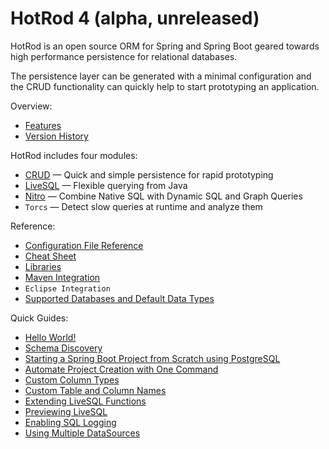 # HotRod 4 (alpha, unreleased)

HotRod is an open source ORM for Spring and Spring Boot geared towards high performance persistence for relational databases.

The persistence layer can be generated with a minimal configuration and the CRUD functionality can quickly help to start 
prototyping an application.

Overview:
- [Features](./features.md)
- [Version History](../version-history.md)

HotRod includes four modules:
- [CRUD](crud/README.md) &mdash; Quick and simple persistence for rapid prototyping
- [LiveSQL](livesql/README.md) &mdash; Flexible querying from Java
- [Nitro](nitro/README.md) &mdash; Combine Native SQL with Dynamic SQL and Graph Queries
- `Torcs` &mdash; Detect slow queries at runtime and analyze them

Reference:
- [Configuration File Reference](config/README.md)
- [Cheat Sheet](./cheat-sheet.md)
- [Libraries](config/libraries.md)
- [Maven Integration](maven/README.md)
- `Eclipse Integration`
- [Supported Databases and Default Data Types](config/supported-databases.md)

Quick Guides:
- [Hello World!](./guides/hello-world.md)
- [Schema Discovery](guides/schema-discovery.md)
- [Starting a Spring Boot Project from Scratch using PostgreSQL](guides/starting-a-maven-project-from-scratch-with-postgresql.md)
- [Automate Project Creation with One Command](maven/maven-arquetype.md)
- [Custom Column Types](guides/mapping-column-types.md)
- [Custom Table and Column Names](guides/mapping-table-and-column-names.md)
- [Extending LiveSQL Functions](livesql/extending-livesql-functions.md)
- [Previewing LiveSQL](./livesql/previewing-livesql.md)
- [Enabling SQL Logging](./guides/enabling-sql-logging.md)
- [Using Multiple DataSources](./guides/using-multiple-datasources.md)
